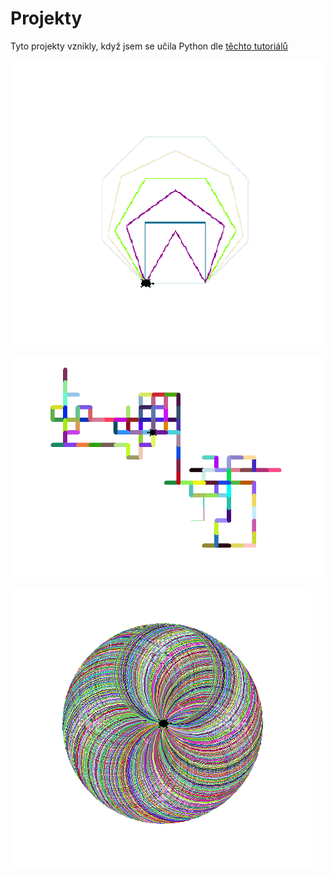 # Projekty
Tyto projekty vznikly, když jsem se učila Python dle [těchto tutoriálů](https://www.youtube.com/channel/UCpUD5k7SOjsiPjlVV77TB7g/playlists)

![turtle](https://github.com/Efreenka/My-Projects/blob/main/Turtle/img/turtle_mnohouhelniky.png?raw=true)

![turtle](https://github.com/Efreenka/My-Projects/blob/main/Turtle/img/turtle_random_walk.png?raw=true)

![turtle](https://github.com/Efreenka/My-Projects/blob/main/Turtle/img/turtle_spirograf.png?raw=true)
